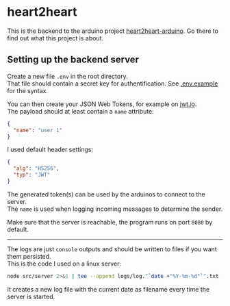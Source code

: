 # heart2heart

This is the backend to the arduino project [heart2heart-arduino](https://github.com/tsomic/heart2heart-arduino). Go there to find out what this project is about.  

## Setting up the backend server

Create a new file `.env` in the root directory.  
That file should contain a secret key for authentification. See [.env.example](https://github.com/tsomic/heart2heart/blob/2a5ff743603818a7aac787f1743f2ddcf017b8f2/.env.example) for the syntax.

You can then create your JSON Web Tokens, for example on [jwt.io](https://jwt.io).  
The payload should at least contain a `name` attribute:

```json
{
  "name": "user 1"
}
```

I used default header settings:

```json
{
  "alg": "HS256",
  "typ": "JWT"
}
```

The generated token(s) can be used by the arduinos to connect to the server.  
The `name` is used when logging incoming messages to determine the sender.

Make sure that the server is reachable, the program runs on port `8080` by default.

---

The logs are just `console` outputs and should be written to files if you want them persisted.  
This is the code I used on a linux server:

```bash
node src/server 2>&1 | tee --append logs/log."`date +"%Y-%m-%d"`".txt
```

It creates a new log file with the current date as filename every time the server is started.
